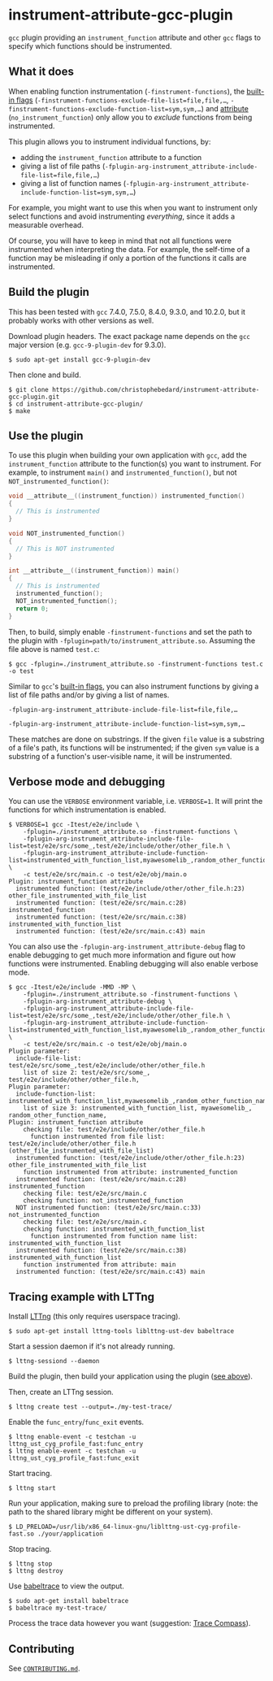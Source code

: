 # instrument-attribute-gcc-plugin

`gcc` plugin providing an `instrument_function` attribute and other `gcc` flags to specify which functions should be instrumented.

## What it does

When enabling function instrumentation (`-finstrument-functions`), the [built-in flags](https://gcc.gnu.org/onlinedocs/gcc/Instrumentation-Options.html#Instrumentation-Options) (`-finstrument-functions-exclude-file-list=file,file,…`, `-finstrument-functions-exclude-function-list=sym,sym,…`) and [attribute](https://gcc.gnu.org/onlinedocs/gcc/Common-Function-Attributes.html#Common-Function-Attributes) (`no_instrument_function`) only allow you to *exclude* functions from being instrumented.

This plugin allows you to instrument individual functions, by:

* adding the `instrument_function` attribute to a function
* giving a list of file paths (`-fplugin-arg-instrument_attribute-include-file-list=file,file,…`)
* giving a list of function names (`-fplugin-arg-instrument_attribute-include-function-list=sym,sym,…`)

For example, you might want to use this when you want to instrument only select functions and avoid instrumenting _everything_, since it adds a measurable overhead.

Of course, you will have to keep in mind that not all functions were instrumented when interpreting the data.
For example, the self-time of a function may be misleading if only a portion of the functions it calls are instrumented.

## Build the plugin

This has been tested with `gcc` 7.4.0, 7.5.0, 8.4.0, 9.3.0, and 10.2.0, but it probably works with other versions as well.

Download plugin headers.
The exact package name depends on the `gcc` major version (e.g. `gcc-9-plugin-dev` for 9.3.0).

```shell
$ sudo apt-get install gcc-9-plugin-dev
```

Then clone and build.

```shell
$ git clone https://github.com/christophebedard/instrument-attribute-gcc-plugin.git
$ cd instrument-attribute-gcc-plugin/
$ make
```

## Use the plugin

To use this plugin when building your own application with `gcc`, add the `instrument_function` attribute to the function(s) you want to instrument.
For example, to instrument `main()` and `instrumented_function()`, but not `NOT_instrumented_function()`:

```c
void __attribute__((instrument_function)) instrumented_function()
{
  // This is instrumented
}

void NOT_instrumented_function()
{
  // This is NOT instrumented
}

int __attribute__((instrument_function)) main()
{
  // This is instrumented
  instrumented_function();
  NOT_instrumented_function();
  return 0;
}
```

Then, to build, simply enable `-finstrument-functions` and set the path to the plugin with `-fplugin=path/to/instrument_attribute.so`.
Assuming the file above is named `test.c`:

```shell
$ gcc -fplugin=./instrument_attribute.so -finstrument-functions test.c -o test
```

Similar to `gcc`'s [built-in flags](https://gcc.gnu.org/onlinedocs/gcc/Instrumentation-Options.html), you can also instrument functions by giving a list of file paths and/or by giving a list of names.

```
-fplugin-arg-instrument_attribute-include-file-list=file,file,…
```

```
-fplugin-arg-instrument_attribute-include-function-list=sym,sym,…
```

These matches are done on substrings.
If the given `file` value is a substring of a file's path, its functions will be instrumented; if the given `sym` value is a substring of a function's user-visible name, it will be instrumented.

## Verbose mode and debugging

You can use the `VERBOSE` environment variable, i.e. `VERBOSE=1`.
It will print the functions for which instrumentation is enabled.

```shell
$ VERBOSE=1 gcc -Itest/e2e/include \
    -fplugin=./instrument_attribute.so -finstrument-functions \
    -fplugin-arg-instrument_attribute-include-file-list=test/e2e/src/some_,test/e2e/include/other/other_file.h \
    -fplugin-arg-instrument_attribute-include-function-list=instrumented_with_function_list,myawesomelib_,random_other_function_name \
    -c test/e2e/src/main.c -o test/e2e/obj/main.o
Plugin: instrument_function attribute
  instrumented function: (test/e2e/include/other/other_file.h:23) other_file_instrumented_with_file_list
  instrumented function: (test/e2e/src/main.c:28) instrumented_function
  instrumented function: (test/e2e/src/main.c:38) instrumented_with_function_list
  instrumented function: (test/e2e/src/main.c:43) main
```

You can also use the `-fplugin-arg-instrument_attribute-debug` flag to enable debugging to get much more information and figure out how functions were instrumented.
Enabling debugging will also enable verbose mode.

```shell
$ gcc -Itest/e2e/include -MMD -MP \
    -fplugin=./instrument_attribute.so -finstrument-functions \
    -fplugin-arg-instrument_attribute-debug \
    -fplugin-arg-instrument_attribute-include-file-list=test/e2e/src/some_,test/e2e/include/other/other_file.h \
    -fplugin-arg-instrument_attribute-include-function-list=instrumented_with_function_list,myawesomelib_,random_other_function_name \
    -c test/e2e/src/main.c -o test/e2e/obj/main.o
Plugin parameter:
  include-file-list: test/e2e/src/some_,test/e2e/include/other/other_file.h
    list of size 2: test/e2e/src/some_, test/e2e/include/other/other_file.h, 
Plugin parameter:
  include-function-list: instrumented_with_function_list,myawesomelib_,random_other_function_name
    list of size 3: instrumented_with_function_list, myawesomelib_, random_other_function_name, 
Plugin: instrument_function attribute
    checking file: test/e2e/include/other/other_file.h
      function instrumented from file list: test/e2e/include/other/other_file.h (other_file_instrumented_with_file_list)
  instrumented function: (test/e2e/include/other/other_file.h:23) other_file_instrumented_with_file_list
    function instrumented from attribute: instrumented_function
  instrumented function: (test/e2e/src/main.c:28) instrumented_function
    checking file: test/e2e/src/main.c
    checking function: not_instrumented_function
  NOT instrumented function: (test/e2e/src/main.c:33) not_instrumented_function
    checking file: test/e2e/src/main.c
    checking function: instrumented_with_function_list
      function instrumented from function name list: instrumented_with_function_list
  instrumented function: (test/e2e/src/main.c:38) instrumented_with_function_list
    function instrumented from attribute: main
  instrumented function: (test/e2e/src/main.c:43) main
```

## Tracing example with LTTng

Install [LTTng](https://lttng.org/docs/v2.10/#doc-installing-lttng) (this only requires userspace tracing).

```shell
$ sudo apt-get install lttng-tools liblttng-ust-dev babeltrace
```

Start a session daemon if it's not already running.

```shell
$ lttng-sessiond --daemon
```

Build the plugin, then build your application using the plugin ([see above](#use-the-plugin)).

Then, create an LTTng session.

```shell
$ lttng create test --output=./my-test-trace/
```

Enable the `func_entry`/`func_exit` events.

```shell
$ lttng enable-event -c testchan -u lttng_ust_cyg_profile_fast:func_entry
$ lttng enable-event -c testchan -u lttng_ust_cyg_profile_fast:func_exit
```

Start tracing.

```shell
$ lttng start
```

Run your application, making sure to preload the profiling library (note: the path to the shared library might be different on your system).

```shell
$ LD_PRELOAD=/usr/lib/x86_64-linux-gnu/liblttng-ust-cyg-profile-fast.so ./your/application
```

Stop tracing.

```shell
$ lttng stop
$ lttng destroy
```

Use [babeltrace](https://babeltrace.org/#bt1-get) to view the output.

```shell
$ sudo apt-get install babeltrace
$ babeltrace my-test-trace/
```

Process the trace data however you want (suggestion: [Trace Compass](https://www.eclipse.org/tracecompass/)).

## Contributing

See [`CONTRIBUTING.md`](./CONTRIBUTING.md).
